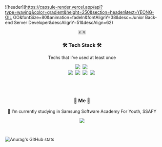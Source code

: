 ![header](https://capsule-render.vercel.app/api?type=waving&color=gradient&height=250&section=header&text=YEONG-GIL GO&fontSize=80&animation=fadeIn&fontAlignY=38&desc=Junior Back-end Server Developer&descAlignY=51&descAlign=62)

<p align="center">🇰🇷</p>

<h3 align="center">🛠 Tech Stack 🛠</h3>

<p align="center"> Techs that I've used at least once </p>

<p align="center">
  <img src="https://img.shields.io/badge/Python-3766AB?style=flat-square&logo=Python&logoColor=white"/></a>&nbsp 
  <img src="https://img.shields.io/badge/Java-007396?style=flat-square&logo=Java&logoColor=white"/></a>&nbsp
  <br>
  <img src="https://img.shields.io/badge/SpringBoot-6DB33F?style=flat-square&logo=Spring&logoColor=white"/></a>&nbsp 
  <img src="https://img.shields.io/badge/Django-092E20?style=flat-square&logo=Django&logoColor=white"/></a>&nbsp 
  <img src="https://img.shields.io/badge/Mysql-E6B91E?style=flat-square&logo=MySql&logoColor=white"/></a>&nbsp 
  <img src="https://img.shields.io/badge/aws-333664?style=flat-square&logo=amazon-aws&logoColor=white"/></a>&nbsp 
</p>


<br><br>

<h3 align="center"> 🍒 Me 🍒 </h3>
<p align="center"> 🌱 I’m currently studying in Samsung Software Academy For Youth, SSAFY </p>
<p align="center">
  <a href="mailto:dudrlf1859@naver.com"><img src="https://img.shields.io/badge/Gmail-d14836?style=flat-square&logo=Gmail&logoColor=white&link=dudrlf1859@naver.com"/></a>
</p>


<br>

![Anurag's GitHub stats](https://github-readme-stats.vercel.app/api?username=yeonggilgo&show_icons=true&theme=gruvbox)

